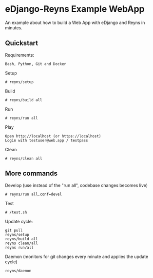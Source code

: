 # eDjango-Reyns Example WebApp


An example about how to build a Web App with eDjango and Reyns in minutes.


Quickstart
----------

Requirements:
    
    Bash, Python, Git and Docker

Setup

	# reyns/setup

Build

    # reyns/build all


Run

	# reyns/run all

Play

	Open http://localhost (or https://localhost)
    Login with testuser@web.app / testpass

Clean

	# reyns/clean all



More commands
----------

Develop (use instead of the "run all", codebase changes becomes live)

    # reyns/run all,conf=devel

Test

	# /test.sh

Update cycle:

    git pull
    reyns/setup
    reyns/build all
    reyns clean/all
    reyns run/all

Daemon (monitors for git changes every minute and applies the update cycle)

    reyns/daemon



